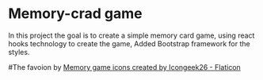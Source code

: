 # Memory-crad game

In this project the goal is to create a simple memory card game, using react
hooks technology to create the game, Added Bootstrap framework for the styles.

#The favoion by <a href="https://www.flaticon.com/free-icons/memory-game" title="memory game icons">Memory game icons created by Icongeek26 - Flaticon</a>
